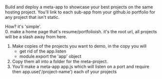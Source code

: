 Build and deploy a meta-app to showcase your best projects on the same hosting project.  You'll link to each sub-app from your github.io portfolio for any project that isn't static.
  
How?  it's 'simple'.  
0. make a home page that's resume/portfolioish.  it's the root url, all projects will be a slash away from here.
1. Make copies of the projects you want to demo, in the copy you will
	* get rid of the app.listen
	* module.export the 'app' object
2. Copy them all into a folder for the meta-project.
3. You'll make a meta-app app.js which will listen on a port and require then app.use('/project-name') each of your projects 